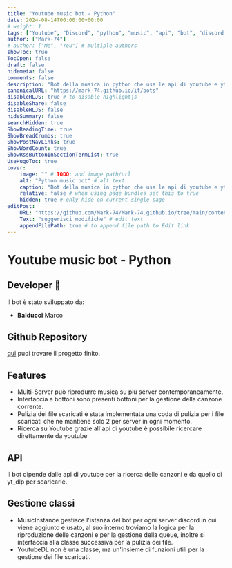 ```yaml
---
title: "Youtube music bot - Python"
date: 2024-08-14T00:00:00+00:00
# weight: 1
tags: ["Youtube", "Discord", "python", "music", "api", "bot", "discord bot"]
author: ["Mark-74"]
# author: ["Me", "You"] # multiple authors
showToc: true
TocOpen: false
draft: false
hidemeta: false
comments: false
description: "Bot della musica in python che usa le api di youtube e yt_dlp"
canonicalURL: "https://mark-74.github.io/it/bots"
disableHLJS: true # to disable highlightjs
disableShare: false
disableHLJS: false
hideSummary: false
searchHidden: true
ShowReadingTime: true
ShowBreadCrumbs: true
ShowPostNavLinks: true
ShowWordCount: true
ShowRssButtonInSectionTermList: true
UseHugoToc: true
cover:
    image: "" # TODO: add image path/url
    alt: "Python music bot" # alt text
    caption: "Bot della musica in python che usa le api di youtube e yt_dlp" # display caption under cover
    relative: false # when using page bundles set this to true
    hidden: true # only hide on current single page
editPost:
    URL: "https://github.com/Mark-74/Mark-74.github.io/tree/main/content/it/bots"
    Text: "suggerisci modifiche" # edit text
    appendFilePath: true # to append file path to Edit link
---
```

# Youtube music bot - Python 

## Developer 🤖
Il bot è stato sviluppato da:

- **Balducci** Marco

## Github Repository
[qui](https://github.com/Mark-74/Python_discord_youtube_bot) puoi trovare il progetto finito. 

## Features
- Multi-Server
può riprodurre musica su più server contemporaneamente.
- Interfaccia a bottoni
sono presenti bottoni per la gestione della canzone corrente.
- Pulizia dei file scaricati
è stata implementata una coda di pulizia per i file scaricati che ne mantiene solo 2 per server in ogni momento.
- Ricerca su Youtube
grazie all'api di youtube è possibile ricercare direttamente da youtube

## API
Il bot dipende dalle api di youtube per la ricerca delle canzoni e da quello di yt_dlp per scaricarle.

## Gestione classi
- MusicInstance
gestisce l'istanza del bot per ogni server discord in cui viene aggiunto e usato, al suo interno troviamo la logica per la riproduzione delle canzoni e per la gestione della queue, inoltre si interfaccia alla classe successiva per la pulizia dei file.
- YoutubeDL
non è una classe, ma un'insieme di funzioni utili per la gestione dei file scaricati.